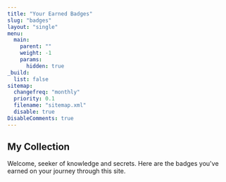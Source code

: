 ```yaml
---
title: "Your Earned Badges"
slug: "badges"
layout: "single"
menu:
  main:
    parent: ""
    weight: -1
    params:
      hidden: true
_build:
  list: false
sitemap:
  changefreq: "monthly"
  priority: 0.1
  filename: "sitemap.xml"
  disable: true
DisableComments: true
---
```


## My Collection

Welcome, seeker of knowledge and secrets. Here are the badges you've earned on your journey through this site.

<div id="badge-container" style="display: flex; flex-wrap: wrap; gap: 20px; margin-top: 20px;">
  <!-- Badges will be dynamically inserted here by JavaScript -->
</div>

<style>
/* Gruvbox Light Theme */
.badge {
  border: 1px solid #bdae93;
  border-radius: 8px;
  padding: 15px;
  width: 200px;
  text-align: center;
  background-color: #fbf1c7;
  color: #3c3836;
  transition: transform 0.2s, box-shadow 0.2s;
  box-shadow: 0 2px 4px rgba(0,0,0,0.1);
}
.badge:hover {
  transform: translateY(-5px);
  box-shadow: 0 4px 8px rgba(0,0,0,0.15);
}
.badge.earned {
  border-color: #79740e;
  background-color: #b8bb26;
  color: #282828;
}
.badge-icon {
  font-size: 48px;
  margin-bottom: 10px;
  margin-top:10px;
}
.badge h3 {
  margin: 10px 0 5px 0;
  font-size: 1.1em;
  font-weight: bold;
  color: inherit;
}
.badge p {
  font-size: 0.9em;
  color: #504945;
  margin: 5px 0;
}
.badge small {
  opacity: 0.7;
  font-size: 0.8em;
  color: #665c54;
}

/* Gruvbox Dark Theme */
.dark .badge {
  background-color: #3c3836;
  border-color: #504945;
  color: #ebdbb2;
  box-shadow: 0 2px 4px rgba(0,0,0,0.3);
}
.dark .badge:hover {
  box-shadow: 0 4px 8px rgba(0,0,0,0.5);
}
.dark .badge.earned {
  background-color: #b8bb26;
  border-color: #79740e;
  color: #282828;
}
.dark .badge p {
  color: #a89984;
}
.dark .badge small {
  color: #928374;
}
</style>

<script>
// This script will run on the badges page to display the earned badges.
document.addEventListener('DOMContentLoaded', function() {
    // Wait for badges.js to load and expose the badges
    function displayBadges() {
        console.log('Checking for window.badger...', !!window.badger);
        console.log('localStorage available:', typeof(Storage) !== "undefined");
        console.log('Raw localStorage userBadges:', localStorage.getItem('userBadges'));

        if (!window.badger || !window.badger.getAllBadges) {
            // Give up after 50 attempts (5 seconds) to prevent infinite loop
            if (!displayBadges.attempts) displayBadges.attempts = 0;
            displayBadges.attempts++;

            if (displayBadges.attempts > 50) {
                console.error('Failed to load badges.js after 5 seconds');
                document.getElementById('badge-container').innerHTML = '<p>Error: Badge system failed to load.</p>';
                return;
            }

            console.log('Waiting for badges.js to load...');
            setTimeout(displayBadges, 100);
            return;
        }

        const allBadges = window.badger.getAllBadges();
        const earnedBadges = JSON.parse(localStorage.getItem('userBadges') || '[]');
        const container = document.getElementById('badge-container');

        console.log('Earned badges:', earnedBadges);
        console.log('Total badges:', allBadges.length);

        if (allBadges.length === 0) {
            container.innerHTML = '<p>Loading badges...</p>';
            return;
        }

        allBadges.forEach(badge => {
            const isEarned = earnedBadges.includes(badge.id);
            const badgeElement = document.createElement('div');
            badgeElement.className = 'badge' + (isEarned ? ' earned' : '');
            badgeElement.innerHTML = `
                <div class="badge-icon">${badge.icon}</div>
                <h3>${badge.name}</h3>
                <p>${badge.description}</p>
                <small style="opacity: 0.7;">${isEarned ? 'Earned!' : 'Not earned yet'}</small>
            `;
            container.appendChild(badgeElement);
        });
    }

    displayBadges();
});
</script>
